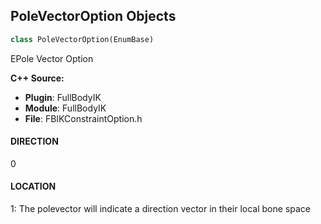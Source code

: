 ## PoleVectorOption Objects

```python
class PoleVectorOption(EnumBase)
```

EPole Vector Option

**C++ Source:**

- **Plugin**: FullBodyIK
- **Module**: FullBodyIK
- **File**: FBIKConstraintOption.h

<a id="unreal.PoleVectorOption.DIRECTION"></a>

#### DIRECTION

0

<a id="unreal.PoleVectorOption.LOCATION"></a>

#### LOCATION

1: The polevector will indicate a direction vector in their local bone space

<a id="unreal.PythonLogOutputType"></a>